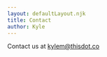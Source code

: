 ```yaml
---
layout: defaultLayout.njk
title: Contact
author: Kyle
---
```



Contact us at [kylem@thisdot.co](mailto:kylem@thisdot.co)
